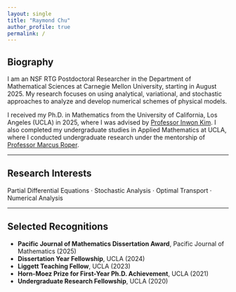 ```yaml
---
layout: single
title: "Raymond Chu"
author_profile: true
permalink: /
---
```


## Biography

I am an NSF RTG Postdoctoral Researcher in the Department of Mathematical Sciences at Carnegie Mellon University, starting in August 2025. My research focuses on using analytical, variational, and stochastic approaches to analyze and develop numerical schemes of physical models.

I received my Ph.D. in Mathematics from the University of California, Los Angeles (UCLA) in 2025, where I was advised by [Professor Inwon Kim](https://www.math.ucla.edu/~ikim/). I also completed my undergraduate studies in Applied Mathematics at UCLA, where I conducted undergraduate research under the mentorship of [Professor Marcus Roper](https://www.marcusroper.org).

---

## Research Interests

Partial Differential Equations · Stochastic Analysis · Optimal Transport · Numerical Analysis

---

## Selected Recognitions

- **Pacific Journal of Mathematics Dissertation Award**, Pacific Journal of Mathematics (2025)  
- **Dissertation Year Fellowship**, UCLA (2024)  
- **Liggett Teaching Fellow**, UCLA (2023)  
- **Horn-Moez Prize for First-Year Ph.D. Achievement**, UCLA (2021)
- **Undergraduate Research Fellowship**,  UCLA (2020)

